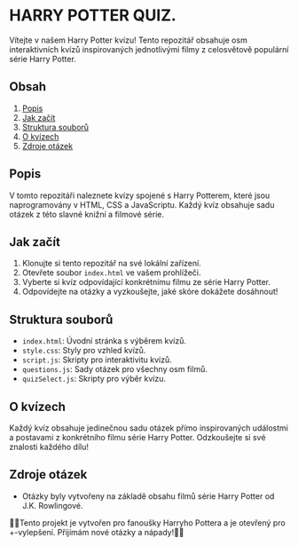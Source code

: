  # HARRY POTTER QUIZ.
                                                                                                                                                                                
                                                                                                                                                                            

Vítejte v našem Harry Potter kvízu! Tento repozitář obsahuje osm interaktivních kvízů inspirovaných jednotlivými filmy z celosvětově populární série Harry Potter.

## Obsah

1. [Popis](#popis)
2. [Jak začít](#jak-začít)
3. [Struktura souborů](#struktura-souborů)
4. [O kvízech](#o-kvízech)
4. [Zdroje otázek](#zdroje-otázek)


## Popis

V tomto repozitáři naleznete kvízy spojené s Harry Potterem, které jsou naprogramovány v HTML, CSS a JavaScriptu. Každý kvíz obsahuje sadu otázek z této slavné knižní a filmové série.

## Jak začít

1. Klonujte si tento repozitář na své lokální zařízení.
2. Otevřete soubor `index.html` ve vašem prohlížeči.
3. Vyberte si kvíz odpovídající konkrétnímu filmu ze série Harry Potter.
4. Odpovídejte na otázky a vyzkoušejte, jaké skóre dokážete dosáhnout!

## Struktura souborů

- `index.html`: Úvodní stránka s výběrem kvízů.
- `style.css`: Styly pro vzhled kvízů.
- `script.js`: Skripty pro interaktivitu kvízů.
- `questions.js`: Sady otázek pro všechny osm filmů.
- `quizSelect.js`: Skripty pro výběr kvízu.

## O kvízech

Každý kvíz obsahuje jedinečnou sadu otázek přímo inspirovaných událostmi a postavami z konkrétního filmu série Harry Potter. Odzkoušejte si své znalosti každého dílu!

## Zdroje otázek

- Otázky byly vytvořeny na základě obsahu filmů série Harry Potter od J.K. Rowlingové.





💛💚Tento projekt je vytvořen pro fanoušky Harryho Pottera a je otevřený pro +-vylepšení. Přijímám nové otázky a nápady!🧡💙

